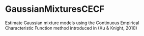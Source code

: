 # GaussianMixturesCECF
Estimate Gaussian mixture models using the Continuous Empirical Characteristic Function method introduced in (Xu &amp; Knight, 2010)
